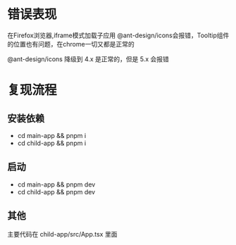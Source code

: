 # 错误表现

在Firefox浏览器,iframe模式加载子应用 @ant-design/icons会报错，Tooltip组件 的位置也有问题，在chrome一切又都是正常的


@ant-design/icons 降级到 4.x 是正常的，但是 5.x 会报错


# 复现流程
## 安装依赖
- cd main-app && pnpm i
- cd child-app && pnpm i

## 启动
- cd main-app && pnpm dev
- cd child-app && pnpm dev

## 其他

主要代码在 child-app/src/App.tsx 里面
